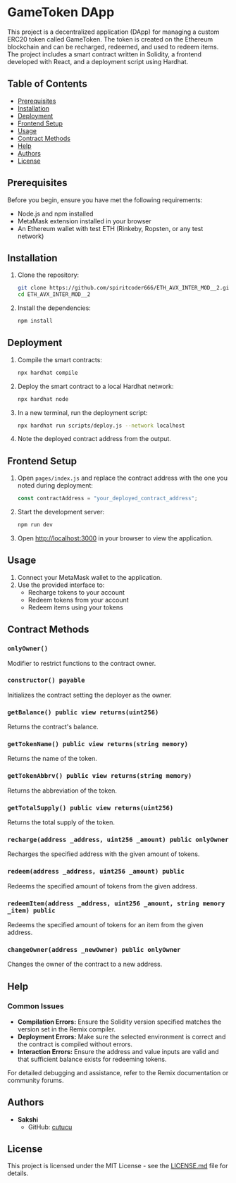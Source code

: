 
# GameToken DApp

This project is a decentralized application (DApp) for managing a custom ERC20 token called GameToken. The token is created on the Ethereum blockchain and can be recharged, redeemed, and used to redeem items. The project includes a smart contract written in Solidity, a frontend developed with React, and a deployment script using Hardhat.

## Table of Contents
- [Prerequisites](#prerequisites)
- [Installation](#installation)
- [Deployment](#deployment)
- [Frontend Setup](#frontend-setup)
- [Usage](#usage)
- [Contract Methods](#contract-methods)
- [Help](#help)
- [Authors](#authors)
- [License](#license)

## Prerequisites

Before you begin, ensure you have met the following requirements:
- Node.js and npm installed
- MetaMask extension installed in your browser
- An Ethereum wallet with test ETH (Rinkeby, Ropsten, or any test network)

## Installation

1. Clone the repository:
    ```sh
    git clone https://github.com/spiritcoder666/ETH_AVX_INTER_MOD__2.git
    cd ETH_AVX_INTER_MOD__2
    ```

2. Install the dependencies:
    ```sh
    npm install
    ```

## Deployment

1. Compile the smart contracts:
    ```sh
    npx hardhat compile
    ```

2. Deploy the smart contract to a local Hardhat network:
    ```sh
    npx hardhat node
    ```

3. In a new terminal, run the deployment script:
    ```sh
    npx hardhat run scripts/deploy.js --network localhost
    ```

4. Note the deployed contract address from the output.

## Frontend Setup

1. Open `pages/index.js` and replace the contract address with the one you noted during deployment:
    ```js
    const contractAddress = "your_deployed_contract_address";
    ```

2. Start the development server:
    ```sh
    npm run dev
    ```

3. Open [http://localhost:3000](http://localhost:3000) in your browser to view the application.

## Usage

1. Connect your MetaMask wallet to the application.
2. Use the provided interface to:
    - Recharge tokens to your account
    - Redeem tokens from your account
    - Redeem items using your tokens

## Contract Methods

### `onlyOwner()`

Modifier to restrict functions to the contract owner.

### `constructor() payable`

Initializes the contract setting the deployer as the owner.

### `getBalance() public view returns(uint256)`

Returns the contract's balance.

### `getTokenName() public view returns(string memory)`

Returns the name of the token.

### `getTokenAbbrv() public view returns(string memory)`

Returns the abbreviation of the token.

### `getTotalSupply() public view returns(uint256)`

Returns the total supply of the token.

### `recharge(address _address, uint256 _amount) public onlyOwner`

Recharges the specified address with the given amount of tokens.

### `redeem(address _address, uint256 _amount) public`

Redeems the specified amount of tokens from the given address.

### `redeemItem(address _address, uint256 _amount, string memory _item) public`

Redeems the specified amount of tokens for an item from the given address.

### `changeOwner(address _newOwner) public onlyOwner`

Changes the owner of the contract to a new address.

## Help

### Common Issues
- **Compilation Errors:** Ensure the Solidity version specified matches the version set in the Remix compiler.
- **Deployment Errors:** Make sure the selected environment is correct and the contract is compiled without errors.
- **Interaction Errors:** Ensure the address and value inputs are valid and that sufficient balance exists for redeeming tokens.

For detailed debugging and assistance, refer to the Remix documentation or community forums.

## Authors
- **Sakshi**
  - GitHub: [cutucu](https://github.com/cutucu)
 
## License
This project is licensed under the MIT License - see the [LICENSE.md](LICENSE.md) file for details.
